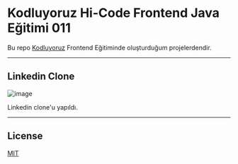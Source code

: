 # Kodluyoruz Hi-Code Frontend Java Eğitimi 011

Bu repo [Kodluyoruz](https://www.kodluyoruz.org) Frontend Eğitiminde 
oluşturduğum projelerdendir.

---
## Linkedin Clone
![image](assets/homepage.png)

Linkedin clone'u yapıldı.

---
## License
[MIT](https://choosealicense.com/licenses/mit/)
 